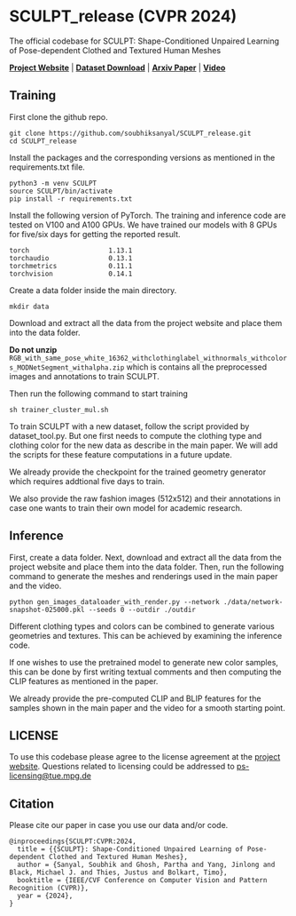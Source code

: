 # SCULPT_release (CVPR 2024)
The official codebase for SCULPT: Shape-Conditioned Unpaired Learning of Pose-dependent Clothed and Textured Human Meshes

**[Project Website](https://sculpt.is.tue.mpg.de)** | **[Dataset Download](https://sculpt.is.tue.mpg.de/download.php)** | **[Arxiv Paper](https://arxiv.org/pdf/2308.10638v2)** | **[Video](https://youtu.be/KbVp30eLtT8)**

## Training


First clone the github repo.

```
git clone https://github.com/soubhiksanyal/SCULPT_release.git
cd SCULPT_release
```
Install the packages and the corresponding versions as mentioned in the requirements.txt file.

```
python3 -m venv SCULPT
source SCULPT/bin/activate
pip install -r requirements.txt
```

Install the following version of PyTorch. The training and inference code are tested on V100 and A100 GPUs. We have trained our models with 8 GPUs for five/six days for getting the reported result.

```
torch                    1.13.1
torchaudio               0.13.1
torchmetrics             0.11.1
torchvision              0.14.1
```
Create a data folder inside the main directory. 

```
mkdir data
```

Download and extract all the data from the project website and place them into the data folder.

**Do not unzip** `RGB_with_same_pose_white_16362_withclothinglabel_withnormals_withcolors_MODNetSegment_withalpha.zip` which is contains all the preprocessed images and annotations to train SCULPT.  


Then run the following command to start training

```
sh trainer_cluster_mul.sh
```

To train SCULPT with a new dataset, follow the script provided by dataset_tool.py. But one first needs to compute the clothing type and clothing color for the new data as describe in the main paper. We will add the scripts for these feature computations in a future update.

We already provide the checkpoint for the trained geometry generator which requires addtional five days to train. 

We also provide the raw fashion images (512x512) and their annotations in case one wants to train their own model for academic research.

## Inference 

First, create a data folder. Next, download and extract all the data from the project website and place them into the data folder. Then, run the following command to generate the meshes and renderings used in the main paper and the video. 

```
python gen_images_dataloader_with_render.py --network ./data/network-snapshot-025000.pkl --seeds 0 --outdir ./outdir
```

Different clothing types and colors can be combined to generate various geometries and textures. This can be achieved by examining the inference code. 

If one wishes to use the pretrained model to generate new color samples, this can be done by first writing textual comments and then computing the CLIP features as mentioned in the paper. 

We already provide the pre-computed CLIP and BLIP features for the samples shown in the main paper and the video for a smooth starting point.

## LICENSE
To use this codebase please agree to the license agreement at the [project website](https://sculpt.is.tue.mpg.de/license.html). Questions related to licensing could be addressed to ps-licensing@tue.mpg.de

## Citation

Please cite our paper in case you use our data and/or code.

```
@inproceedings{SCULPT:CVPR:2024,
  title = {{SCULPT}: Shape-Conditioned Unpaired Learning of Pose-dependent Clothed and Textured Human Meshes},
  author = {Sanyal, Soubhik and Ghosh, Partha and Yang, Jinlong and Black, Michael J. and Thies, Justus and Bolkart, Timo},
  booktitle = {IEEE/CVF Conference on Computer Vision and Pattern Recognition (CVPR)},
  year = {2024},
}

```
